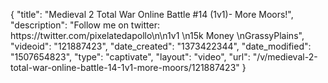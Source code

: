 {
    "title": "Medieval 2 Total War Online Battle #14 (1v1)- More Moors!",
    "description": "Follow me on twitter: https:\/\/twitter.com\/pixelatedapollo\n\n1v1 \n15k Money \nGrassyPlains",
    "videoid": "121887423",
    "date_created": "1373422344",
    "date_modified": "1507654823",
    "type": "captivate",
    "layout": "video",
    "url": "\/v\/medieval-2-total-war-online-battle-14-1v1-more-moors\/121887423"
}